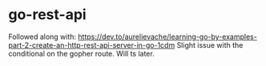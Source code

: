 # go-rest-api

Followed along with:
https://dev.to/aurelievache/learning-go-by-examples-part-2-create-an-http-rest-api-server-in-go-1cdm
Slight issue with the conditional on the gopher route.  Will ts later. 